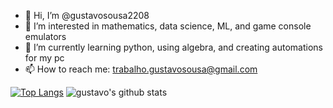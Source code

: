- 👋 Hi, I’m @gustavosousa2208
- 👀 I’m interested in mathematics, data science, ML, and game console emulators
- 🌱 I’m currently learning python, using algebra, and creating automations for my pc
- 📫 How to reach me: trabalho.gustavosousa@gmail.com

[![Top Langs](https://github-readme-stats.vercel.app/api/top-langs/?username=gustavosousa2208)](https://github.com/anuraghazra/github-readme-stats) ![gustavo's github stats](https://github-readme-stats.vercel.app/api?username=gustavosousa2208)

<!---
gustavosousa2208/gustavosousa2208 is a ✨ special ✨ repository because its `README.md` (this file) appears on your GitHub profile.
You can click the Preview link to take a look at your changes.
--->
